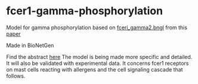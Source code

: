 # fcer1-gamma-phosphorylation
Model for gamma phosphorylation based on [fceri_gamma2.bngl](http://journals.plos.org/ploscompbiol/article/asset?unique&id=info:doi/10.1371/journal.pcbi.1003544.s013)
from this [paper](http://www.ncbi.nlm.nih.gov/pubmed/12646643)

Made in BioNetGen

Find the abstract [here](https://github.com/ionif/fcer1-gamma-phosphorylation/blob/master/Abstract.md)
The model is being made more specific and detailed. It will also be validated with experimental data. It concerns fcer1 receptors on mast cells reacting with allergens and the cell signaling cascade that follows.

